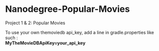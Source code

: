 # Nanodegree-Popular-Movies
Project 1 & 2: Popular Movies

To use your own themoviedb api_key, add a line in gradle.properties like such :<br />
<B>MyTheMovieDBApiKey=your_api_key</b>

